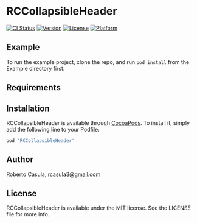 # RCCollapsibleHeader

[![CI Status](https://img.shields.io/travis/robcas3/RCCollapsibleHeader.svg?style=flat)](https://travis-ci.org/robcas3/RCCollapsibleHeader)
[![Version](https://img.shields.io/cocoapods/v/RCCollapsibleHeader.svg?style=flat)](https://cocoapods.org/pods/RCCollapsibleHeader)
[![License](https://img.shields.io/cocoapods/l/RCCollapsibleHeader.svg?style=flat)](https://cocoapods.org/pods/RCCollapsibleHeader)
[![Platform](https://img.shields.io/cocoapods/p/RCCollapsibleHeader.svg?style=flat)](https://cocoapods.org/pods/RCCollapsibleHeader)

## Example

To run the example project, clone the repo, and run `pod install` from the Example directory first.

## Requirements

## Installation

RCCollapsibleHeader is available through [CocoaPods](https://cocoapods.org). To install
it, simply add the following line to your Podfile:

```ruby
pod 'RCCollapsibleHeader'
```

## Author

Roberto Casula, rcasula3@gmail.com

## License

RCCollapsibleHeader is available under the MIT license. See the LICENSE file for more info.
